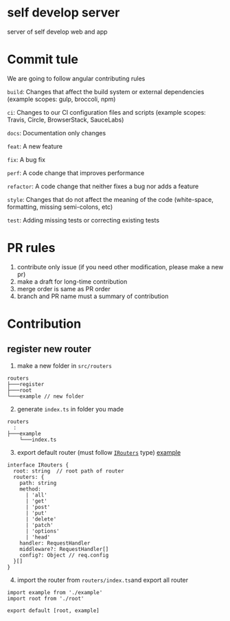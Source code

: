# self develop server

server of self develop web and app

# Commit tule

We are going to follow angular contributing rules

`build`: Changes that affect the build system or external dependencies (example scopes: gulp, broccoli, npm)

`ci`: Changes to our CI configuration files and scripts (example scopes: Travis, Circle, BrowserStack, SauceLabs)

`docs`: Documentation only changes

`feat`: A new feature

`fix`: A bug fix

`perf`: A code change that improves performance

`refactor`: A code change that neither fixes a bug nor adds a feature

`style`: Changes that do not affect the meaning of the code (white-space, formatting, missing semi-colons, etc)

`test`: Adding missing tests or correcting existing tests

# PR rules

1. contribute only issue (if you need other modification, please make a new pr)
2. make a draft for long-time contribution
3. merge order is same as PR order
4. branch and PR name must a summary of contribution

# Contribution

## register new router

1. make a new folder in `src/routers`

```
routers
├───register
├───root
└───example // new folder
```

2. generate `index.ts` in folder you made

```
routers
  :
├───example
    └───index.ts
```

3. export default router (must follow [`IRouters`](/src/types/index.ts) type)
   [example](/src/routers/root/index.ts)

```
interface IRouters {
  root: string  // root path of router
  routers: {
    path: string
    method:
      | 'all'
      | 'get'
      | 'post'
      | 'put'
      | 'delete'
      | 'patch'
      | 'options'
      | 'head'
    handler: RequestHandler
    middleware?: RequestHandler[]
    config?: Object // req.config
  }[]
}
```

4. import the router from `routers/index.ts`and export all router

```
import example from './example'
import root from './root'

export default [root, example]
```
